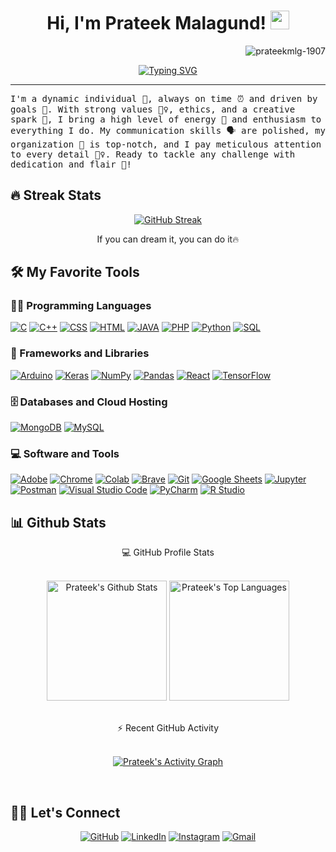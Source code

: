 <h1 align="center">
Hi, I'm Prateek Malagund!
  <img src="https://media.giphy.com/media/hvRJCLFzcasrR4ia7z/giphy.gif" width="30"></h1>
 <img src="https://komarev.com/ghpvc/?username=prateekmlg-1907&label=Profile%20Views&color=0e75b6&style=flat" align='right' alt="prateekmlg-1907" />
<!--  <img src="https://gpvc.arturio.dev/yashitanamdeo" alt="Profile views" align='right'/> <a href="https://github.com/yashitanamdeo/yashitanamdeo/"> </a> update  -->

<br/>

<!-- Typing SVG by DenverCoder1 - https://github.com/DenverCoder1/readme-typing-svg -->
<p align="center">
  <a href="https://git.io/typing-svg"><img src="https://readme-typing-svg.demolab.com?font=Fira+Code&pause=1000&random=true&width=435&lines=Data+Science+Enthusiast.;Full+Stack+Developer.;Data%2C+Code%2C+Learn.+Repeat.;Exploring+data%2C+shaping+the+future.;Data+Whisperer%2C+Code+Maestro." alt="Typing SVG" /></a>
</p>
<hr/>
<samp>
I'm a dynamic individual 🌟, always on time ⏰ and driven by goals 🎯. With strong values 🙇‍♀️, ethics, and a creative spark 🎨, I bring a high level of energy 🚀 and enthusiasm to everything I do. My communication skills 🗣️ are polished, my organization 💼 is top-notch, and I pay meticulous attention to every detail 🕵️‍♀️. Ready to tackle any challenge with dedication and flair 💪!</samp>

## 🔥 Streak Stats

<!-- GitHub Readme Streak Stats - https://github.com/DenverCoder1/github-readme-streak-stats -->
<p align="center">
  <a href="https://git.io/streak-stats"><img src="https://streak-stats.demolab.com?user=prateekmlg-1907&theme=tokyonight-duo&date_format=M%20j%5B%2C%20Y%5D" alt="GitHub Streak" /></a>
  <p align="center"> If you can dream it, you can do it🔥 </p>
</p>

## 🛠️ My Favorite Tools

### 👨‍💻 Programming Languages

<p>
    <a href="https://github.com/search?q=user%3ADenverCoder1+is%3Arepo+language%3Ac"><img alt="C" src="https://img.shields.io/badge/C%20-%232370ED.svg?logo=c&logoColor=white"></a>
    <a href="https://github.com/search?q=user%3ADenverCoder1+is%3Arepo+language%3Acpp"><img alt="C++" src="https://img.shields.io/badge/C++%20-%2300599C.svg?logo=c%2B%2B&logoColor=white"></a>
    <a href="https://github.com/search?q=user%3ADenverCoder1+is%3Arepo+language%3Acss"><img alt="CSS" src="https://img.shields.io/badge/CSS%20-%231572B6.svg?logo=css3&logoColor=white"></a>
    <a href="https://github.com/search?q=user%3ADenverCoder1+is%3Arepo+language%3Ahtml"><img alt="HTML" src="https://img.shields.io/badge/HTML%20-%23E34F26.svg?logo=html5&logoColor=white"></a>
    <a href="https://github.com/search?q=user%3ADenverCoder1+is%3Arepo+language%3Ajava"><img alt="JAVA" src="https://img.shields.io/badge/Java-%23007396.svg?logo=java&logoColor=white"></a>
    <a href="https://github.com/search?q=user%3ADenverCoder1+is%3Arepo+language%3Aphp"><img alt="PHP" src="https://img.shields.io/badge/PHP-%23777BB4.svg?logo=php&logoColor=white"></a>
    <a href="https://github.com/search?q=user%3ADenverCoder1+is%3Arepo+language%3Apython"><img alt="Python" src="https://img.shields.io/badge/Python%20-%2314354C.svg?logo=python&logoColor=white"></a>
    <a href="https://github.com/search?q=user%3ADenverCoder1+is%3Arepo+language%3Asql"><img alt="SQL" src="https://img.shields.io/badge/SQL%20-%23025E8C.svg?logo=amazon-dynamodb&logoColor=white"></a>

### 🧰 Frameworks and Libraries

<p>
    <a href="#"><img alt="Arduino" src="https://img.shields.io/badge/-Arduino-00979D?logo=Arduino&logoColor=white"></a>
    <a href="#"><img alt="Keras" src="https://img.shields.io/badge/Keras%20-%23D00000.svg?logo=Keras&logoColor=white"></a>
    <a href="#"><img alt="NumPy" src="https://img.shields.io/badge/Numpy%20-%23013243.svg?logo=numpy&logoColor=white"></a>
    <a href="#"><img alt="Pandas" src="https://img.shields.io/badge/Pandas%20-%23150458.svg?logo=pandas&logoColor=white"></a>
    <a href="#"><img alt="React" src="https://img.shields.io/badge/React%20-%2320232a.svg?logo=react&logoColor=%2361DAFB"></a>
    <a href="#"><img alt="TensorFlow" src="https://img.shields.io/badge/TensorFlow%20-%23FF6F00.svg?logo=TensorFlow&logoColor=white"></a>
  
</p>

### 🗄️ Databases and Cloud Hosting

<p>
<!--     <a href="#"><img alt="GitHub Pages" src="https://img.shields.io/badge/GitHub%20Pages-%23327FC7.svg?logo=github&logoColor=white"></a>
    <a href="#"><img alt="Heroku" src="https://img.shields.io/badge/Heroku%20-%23430098.svg?logo=heroku&logoColor=white"></a> -->
    <a href="#"><img alt="MongoDB" src ="https://img.shields.io/badge/MongoDB-%234ea94b.svg?logo=mongodb&logoColor=white"></a>
    <a href="#"><img alt="MySQL" src="https://img.shields.io/badge/MySQL-%2300f.svg?logo=mysql&logoColor=white"></a>
<!--     <a href="#"><img alt="Firebase" src ="https://img.shields.io/badge/Firebase-%23316192.svg?logo=firebase&logoColor=white"></a> -->
</p>

### 💻 Software and Tools

<p>
    <a href="#"><img alt="Adobe" src="https://img.shields.io/badge/Adobe%20-%23FF0000.svg?logo=adobe&logoColor=white"></a>
    <a href="#"><img alt="Chrome" src="https://img.shields.io/badge/Chrome-3DDC84?logo=google-chrome&logoColor=white"></a>
    <a href="#"><img alt="Colab" src="https://img.shields.io/badge/Colab-00b56a.svg?logo=google-colab&logoColor=white"></a>
    <a href="#"><img alt="Brave" src="https://img.shields.io/badge/-Brave-FB542B?logo=brave&logoColor=white"></a>
    <a href="#"><img alt="Git" src="https://img.shields.io/badge/Git%20-%23F05033.svg?logo=git&logoColor=white"></a>
    <a href="#"><img alt="Google Sheets" src="https://img.shields.io/badge/Google%20Sheets%20-%2334A853.svg?logo=google%20sheets&logoColor=white"></a>
    <a href="#"><img alt="Jupyter" src="https://img.shields.io/badge/Jupyter%20-%23F37626.svg?logo=Jupyter&logoColor=white"></a>
    <a href="#"><img alt="Postman" src="https://img.shields.io/badge/Postman-FF6C37?logo=postman&logoColor=white"></a>
    <a href="#"><img alt="Visual Studio Code" src="https://img.shields.io/badge/Visual%20Studio%20Code-0078d7.svg?logo=visual-studio-code&logoColor=white"></a>
    <a href="#"><img alt="PyCharm" src="https://img.shields.io/badge/PyCharm-3776AB.svg?logo=pycharm&logoColor=white"></a>
    <a href="#"><img alt="R Studio" src="https://img.shields.io/badge/R%20Studio-75AADB.svg?logo=rstudio&logoColor=white)"></a>
  
</p>

## 📊 Github Stats

<!-- https://github.com/anuraghazra/github-readme-stats -->

  <summary align="center" >💻 GitHub Profile Stats</summary>
  <br/>
  <p align="center">
    <a href="https://github.com/anuraghazra/github-readme-stats"><img alt="Prateek's Github Stats" src="https://github-readme-stats.vercel.app/api?username=prateekmlg-1907&show_icons=true&count_private=true&theme=nightowl&hide_border=true&bg_color=1F222E&title_color=F85D7F&icon_color=F8D866" height="192px"/></a>
  <a href="https://github.com/anuraghazra/github-readme-stats"><img alt="Prateek's Top Languages" src="https://github-readme-stats.vercel.app/api/top-langs/?username=prateekmlg-1907&langs_count=8&layout=compact&theme=nightowl&hide_border=true&bg_color=1F222E&title_color=F85D7F&icon_color=F8D866" height="192px"/></a>
  </p>
    <br/>


<!-- https://github.com/ashutosh00710/github-readme-activity-graph -->

  <summary align="center">⚡ Recent GitHub Activity</summary>
  <br/>
  <p align="center">
   <a href="https://github.com/ashutosh00710/github-readme-activity-graph"><img alt="Prateek's Activity Graph" src="https://github-readme-activity-graph.vercel.app/graph?username=prateekmlg-1907&bg_color=1F222E&color=F8D866&line=F85D7F&point=FFFFFF&hide_border=true" /></a>
  </p>
    <br/>


<!-- https://github.com/sisodiya2421 -->

## 🙋‍♀️ Let's Connect

<p align="center">
	<!--<a href="https://yashitanamdeo.github.io/" target="_blank"><img src="https://img.icons8.com/bubbles/50/000000/web.png" alt="Portfolio"/></a>-->
	<a href="https://github.com/prateekmlg-1907" target="_blank"><img src="https://img.icons8.com/bubbles/50/000000/github.png" alt="GitHub"/></a>
	<a href="https://www.linkedin.com/in/prateek-malagund-702027222/" target="_blank"><img src="https://img.icons8.com/bubbles/50/000000/linkedin.png" alt="LinkedIn"/></a>
<!-- 	<a href="https://www.facebook.com/yashitanamdeo/" target="_blank"><img src="https://img.icons8.com/bubbles/50/000000/facebook-new.png" alt="Facebook"/></a> -->
	<a href="https://www.instagram.com/prateekmalagund/" target="_blank"><img src="https://img.icons8.com/bubbles/50/000000/instagram.png" alt="Instagram"/></a>
	<a href="mailto:prateekmalagund@gmail.com" target="_blank"><img src="https://img.icons8.com/bubbles/50/000000/gmail.png" alt="Gmail"/></a>
</p>

<!--[![@yashitanamdeo's Holopin board](https://holopin.me/yashitanamdeo)](https://holopin.io/@yashitanamdeo)-->
